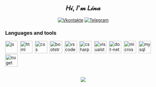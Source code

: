 
<div id="header" align="center">
  <h2>𝐻𝒾, 𝐼'𝓂 𝐿𝒾𝓃𝒶 </h2>
</div>

<div id="socials" align="center"  text-decoration="none;">
  
  <a href="https://vk.com/chebupelkaaa"> <img src="https://img.shields.io/badge/Vkontakte-blue?style=for-the-badge&logo=vk&logoColor=white" alt="Vkontakte"/></a>
  <a href="https://t.me/alinagrin0"> <img src="https://img.shields.io/badge/Telegram-blue?style=for-the-badge&logo=telegram&logoColor=white" alt="Telegram"/></a>
  
</div>

### Languages and tools
<img src="https://cdn.jsdelivr.net/gh/devicons/devicon/icons/javascript/javascript-original.svg" title="js" width="40" height="40"/>&nbsp;
<img src="https://cdn.jsdelivr.net/gh/devicons/devicon/icons/html5/html5-original.svg" title="html" width="40" height="40"/>&nbsp;
<img src="https://cdn.jsdelivr.net/gh/devicons/devicon/icons/css3/css3-original.svg" title="css" width="40" height="40"/>&nbsp;
<img src="https://cdn.jsdelivr.net/gh/devicons/devicon/icons/bootstrap/bootstrap-original.svg" title="bootstrap" width="40" height="40"/>&nbsp;
<img src="https://cdn.jsdelivr.net/gh/devicons/devicon/icons/vscode/vscode-original.svg" title="vscode" width="40" height="40"/>&nbsp;
<img src="https://cdn.jsdelivr.net/gh/devicons/devicon/icons/csharp/csharp-original.svg" title="csharp" width="40" height="40"/>&nbsp;
<img src="https://cdn.jsdelivr.net/gh/devicons/devicon/icons/visualstudio/visualstudio-original.svg" title="visualstudio" width="40" height="40"/>&nbsp;
<img src="https://cdn.jsdelivr.net/gh/devicons/devicon/icons/dot-net/dot-net-original.svg" title="dot-net" width="40" height="40"/>&nbsp;
<img src="https://cdn.jsdelivr.net/gh/devicons/devicon/icons/microsoftsqlserver/microsoftsqlserver-original.svg" title="microsoftsqlserver" width="40" height="40"/>&nbsp;
<img src="https://cdn.jsdelivr.net/gh/devicons/devicon/icons/mysql/mysql-original.svg" title="mysql" width="40" height="40"/>&nbsp;
<img src="https://cdn.jsdelivr.net/gh/devicons/devicon/icons/nuget/nuget-original.svg" title="nuget" width="40" height="40"/>&nbsp;

<br>
<div align="center">
  <a href="https://discordapp.com/users/meiko2683/"> <img src="https://lanyard.kyrie25.me/api/463765025199489025?waveColor=8B8BFA&waveSpotifyColor=B48EF7&gradient=7E37F9-B48EF7-E568C4&imgStyle=square&useDisplayName=true&decoration=true"  /> </a>
  <br>
</div>
